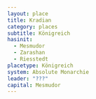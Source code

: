 ```yaml
---
layout: place
title: Kradian
category: places
subtitle: Königreich
hasinit:
  - Mesmudor
  - Zarashan
  - Riesstedt
placetype: Königreich
system: Absolute Monarchie
leader: "???"
capital: Mesmudor
---
```


